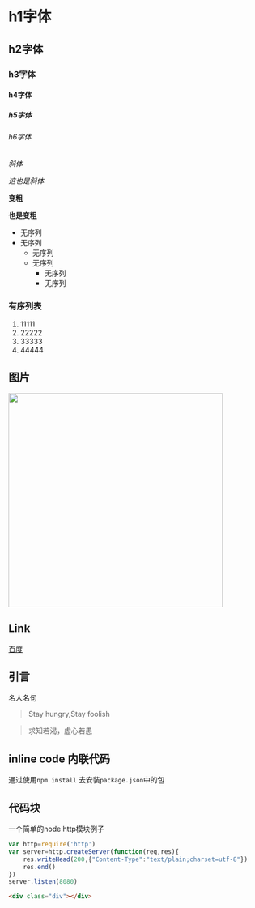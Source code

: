 # h1字体
## h2字体
### h3字体
#### h4字体
##### h5字体
###### h6字体

*斜体*

_这也是斜体_

**变粗**

__也是变粗__

* 无序列
* 无序列
    * 无序列
    * 无序列
        * 无序列
        * 无序列

### 有序列表
1. 11111
2. 22222
3. 33333
4. 44444
## 图片
<!-- ![car](./001.jpg) -->
<img src="./001.jpg" width='423'>

## Link
[百度](http://baidu.com)

## 引言

名人名句

> Stay hungry,Stay foolish

> 求知若渴，虚心若愚

## inline code 内联代码

通过使用`npm install` 去安装`package.json`中的包

## 代码块
一个简单的node http模块例子
```javascript
var http=require('http')
var server=http.createServer(function(req,res){
    res.writeHead(200,{"Content-Type":"text/plain;charset=utf-8"})
    res.end()
})
server.listen(8080)
```
```html
<div class="div"></div>
```